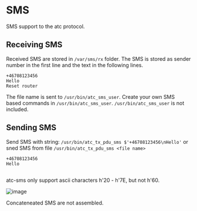 # SMS

SMS support to the atc protocol.

## Receiving SMS
Received SMS are stored in `/var/sms/rx` folder.
The SMS is stored as sender number in the first line and the text in the following lines.
```
+46708123456
Hello
Reset router
```
The file name is sent to `/usr/bin/atc_sms_user`. Create your own SMS based commands in `/usr/bin/atc_sms_user`.
`/usr/bin/atc_sms_user` is not included.


## Sending SMS
Send SMS with string: `/usr/bin/atc_tx_pdu_sms $'+46708123456\nHello'`
or sned SMS from file `/usr/bin/atc_tx_pdu_sms <file name>`
```
+46708123456
Hello
```

##

atc-sms only support ascii characters h'20 - h'7E, but not h'60.

![image](https://github.com/user-attachments/assets/36c0b645-99a9-4293-84d3-14f4d254d14d)

Concateneated SMS are not assembled.
